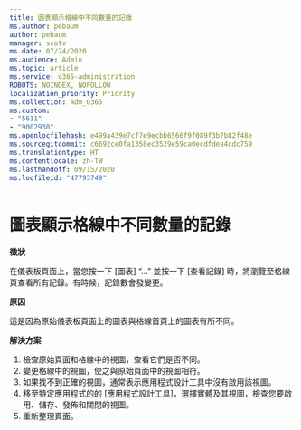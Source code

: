 ```yaml
---
title: 圖表顯示格線中不同數量的記錄
ms.author: pebaum
author: pebaum
manager: scotv
ms.date: 07/24/2020
ms.audience: Admin
ms.topic: article
ms.service: o365-administration
ROBOTS: NOINDEX, NOFOLLOW
localization_priority: Priority
ms.collection: Adm_O365
ms.custom:
- "5611"
- "9002930"
ms.openlocfilehash: e499a439e7cf7e9ecbb6566f9f089f3b7b82f48e
ms.sourcegitcommit: c6692ce0fa1358ec3529e59ca0ecdfdea4cdc759
ms.translationtype: HT
ms.contentlocale: zh-TW
ms.lasthandoff: 09/15/2020
ms.locfileid: "47793749"
---
```

# <a name="chart-shows-different-number-of-records-in-grid"></a>圖表顯示格線中不同數量的記錄

**徵狀**

在儀表板頁面上，當您按一下 [圖表] “…” 並按一下 [查看記錄] 時，將瀏覽至格線頁查看所有記錄。有時候，記錄數會發變更。

**原因**

這是因為原始儀表板頁面上的圖表與格線首頁上的圖表有所不同。  

**解決方案**

1. 檢查原始頁面和格線中的視圖，查看它們是否不同。
2. 變更格線中的視圖，使之與原始頁面中的視圖相符。
3. 如果找不到正確的視圖，通常表示應用程式設計工具中沒有啟用該視圖。
4. 移至特定應用程式的的 [應用程式設計工具]，選擇實體及其視圖，檢查您要啟用、儲存、發佈和關閉的視圖。
5. 重新整理頁面。